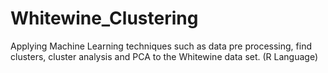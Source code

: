 # Whitewine_Clustering
Applying Machine Learning techniques such as data pre processing, find clusters, cluster analysis and PCA to the Whitewine data set. (R Language)

